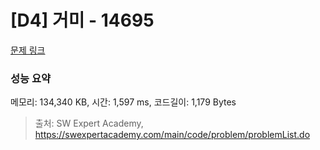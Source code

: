 # [D4] 거미 - 14695 

[문제 링크](https://swexpertacademy.com/main/code/problem/problemDetail.do?contestProbId=AYJW63G6lQ4DFASv) 

### 성능 요약

메모리: 134,340 KB, 시간: 1,597 ms, 코드길이: 1,179 Bytes



> 출처: SW Expert Academy, https://swexpertacademy.com/main/code/problem/problemList.do